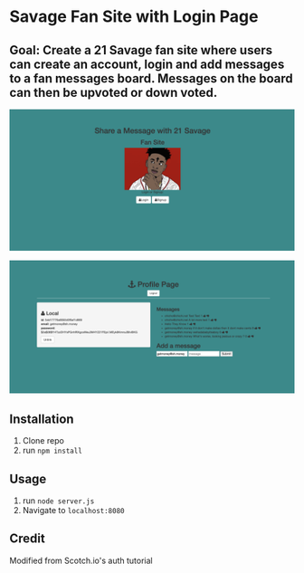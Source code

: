 # Savage Fan Site with Login Page 

## Goal: Create a 21 Savage fan site where users can create an account, login and add messages to a fan messages board. Messages on the board can then be upvoted or down voted. 

![21 Savage Home Page](savage-home.png)

![alt-text](savage-login.png)


## Installation

1. Clone repo
2. run `npm install`

## Usage

1. run `node server.js`
2. Navigate to `localhost:8080`

## Credit

Modified from Scotch.io's auth tutorial

